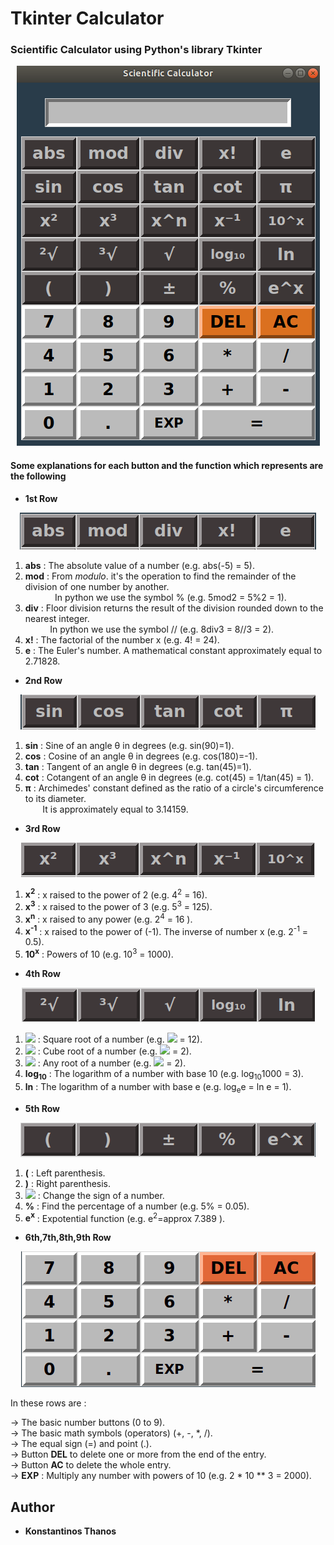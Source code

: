 # Tkinter Calculator

### Scientific Calculator using Python's library Tkinter 

<p align="center">
   <img src="imgs/sci_calc.png">
</p>

#### Some explanations for each button and the function which represents are the following

- **1st Row**
<p align="center">
   <img src="imgs/1st_row.png">
</p>
  
1. **abs** : The absolute value of a number (e.g. abs(-5) = 5).
2. **mod** : From *modulo*. it's the operation to find the remainder of the division of one number by another.  
&nbsp; &nbsp; &nbsp; &nbsp; &nbsp; &nbsp;  In python we use the symbol %  (e.g. 5mod2 = 5%2 = 1).  
3. **div** : Floor division returns the result of the division rounded down to the nearest integer.  
&nbsp; &nbsp; &nbsp; &nbsp; &nbsp;  In python we use the symbol //  (e.g. 8div3 = 8//3 = 2).
4. **x!**  : The factorial of the number x (e.g. 4! = 24).
5. **e**   : The Euler's number. A mathematical constant approximately equal to 2.71828.  

- **2nd Row**
<p align="center">
   <img src="imgs/2nd_row.png">
</p>

1. **sin** : Sine of an angle &theta; in degrees (e.g. sin(90)=1).
2. **cos** : Cosine of an angle &theta; in degrees (e.g. cos(180)=-1).
3. **tan** : Tangent of an angle &theta; in degrees (e.g. tan(45)=1).
4. **cot** : Cotangent of an angle &theta; in degrees (e.g. cot(45) = 1/tan(45) = 1).
5. **π** : Archimedes' constant defined as the ratio of a circle's circumference to its diameter.  
&nbsp; &nbsp; &nbsp; &nbsp;It is approximately equal to 3.14159.

- **3rd Row**
<p align="center">
   <img src="imgs/3rd_row.png">
</p>

1. **x<sup>2</sup>** : x raised to the power of 2 (e.g. 4<sup>2</sup> = 16).
2. **x<sup>3</sup>** : x raised to the power of 3 (e.g. 5<sup>3</sup> = 125).
3. **x<sup>n</sup>** : x raised to any power (e.g. 2<sup>4</sup> = 16 ).
4. **x<sup>-1</sup>** : x raised to the power of (-1). The inverse of number x (e.g. 2<sup>-1</sup> = 0.5).
5. **10<sup>x</sup>** : Powers of 10 (e.g. 10<sup>3</sup> = 1000).

- **4th Row**
<p align="center">
   <img src="imgs/4th_row.png">
</p>

1. **<img src="https://render.githubusercontent.com/render/math?math=\sqrt[2]{}" style="background-color: #FFF">** : Square root of a number (e.g. <img src="https://render.githubusercontent.com/render/math?math=\sqrt[2]{144}"> = 12).
2. **<img src="https://render.githubusercontent.com/render/math?math=\sqrt[3]{}">** : Cube root of a number (e.g. <img src="https://render.githubusercontent.com/render/math?math=\sqrt[3]{8}"> = 2).
3. **<img src="https://render.githubusercontent.com/render/math?math=\sqrt{ }">** : Any root of a number (e.g. <img src="https://render.githubusercontent.com/render/math?math=\sqrt[4]{16}"> = 2).
4. **log<sub>10</sub>** : The logarithm of a number with base 10 (e.g. log<sub>10</sub>1000 = 3).
5. **ln** : The logarithm of a number with base e (e.g. log<sub>e</sub>e = ln e = 1).

- **5th Row**
<p align="center">
   <img src="imgs/5th_row.png">
</p>

1. **(** : Left parenthesis.
2. **)** : Right parenthesis.
3. **<img src="https://render.githubusercontent.com/render/math?math=\pm">** : Change the sign of a number.
4. **%** : Find the percentage of a number (e.g. 5% = 0.05).
5. **e<sup>x</sup>** : Expotential function (e.g. e<sup>2</sup>=approx 7.389 ).

- **6th,7th,8th,9th Row**
<p align="center">
   <img src="imgs/6789th_rows.png">
</p>

In these rows are :  

-> The basic number buttons (0 to 9).  
-> The basic math symbols (operators) (+, -, *, /).  
-> The equal sign (=) and point (.).  
-> Button **DEL** to delete one or more from the end of the entry.  
-> Button **AC** to delete the whole entry.  
-> **EXP** : Multiply any number with powers of 10 (e.g. 2 * 10 ** 3 = 2000).  

## Author
* **Konstantinos Thanos**
